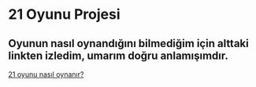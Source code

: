 # 21 Oyunu Projesi
## Oyunun nasıl oynandığını bilmediğim için alttaki linkten izledim, umarım doğru anlamışımdır.
<a href="https://www.youtube.com/watch?v=9bhDhbrcGKo">21 oyunu nasıl oynanır?</a>
